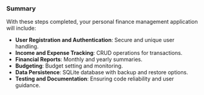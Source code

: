 ### Summary

With these steps completed, your personal finance management application will include:

- **User Registration and Authentication**: Secure and unique user handling.
- **Income and Expense Tracking**: CRUD operations for transactions.
- **Financial Reports**: Monthly and yearly summaries.
- **Budgeting**: Budget setting and monitoring.
- **Data Persistence**: SQLite database with backup and restore options.
- **Testing and Documentation**: Ensuring code reliability and user guidance.


